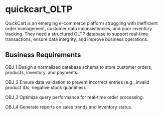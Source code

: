 # quickcart_OLTP
QuickCart is an emerging e-commerce platform struggling with inefficient order management, customer data inconsistencies, and poor inventory tracking. They need a structured OLTP database to support real-time transactions, ensure data integrity, and improve business operations.

## Business Requirements
OBJ_1	Design a normalized database schema to store customer orders, products, inventory, and payments.

OBJ_2	Ensure data validation to prevent incorrect entries (e.g., invalid product IDs, negative stock quantities).

OBJ_3	Optimize query performance for real-time order processing.

OBJ_4	Generate reports on sales trends and inventory status.
